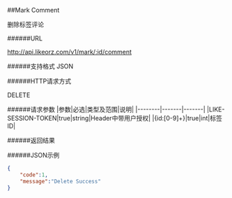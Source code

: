 ##Mark Comment

删除标签评论

######URL

http://api.likeorz.com/v1/mark/:id/comment

######支持格式
JSON

######HTTP请求方式

DELETE

######请求参数
|参数|必选|类型及范围|说明|
|--------|-------|-------|
|LIKE-SESSION-TOKEN|true|string|Header中带用户授权|
|{id:[0-9]+}|true|int|标签ID|

######返回结果

######JSON示例

```json
{
    "code":1,
    "message":"Delete Success"
}
```
